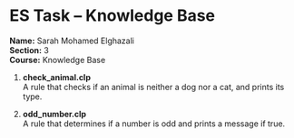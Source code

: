 # ES Task – Knowledge Base

**Name:** Sarah Mohamed Elghazali  
**Section:** 3  
**Course:** Knowledge Base

1. **check_animal.clp**  
   A rule that checks if an animal is neither a dog nor a cat, and prints its type.

2. **odd_number.clp**  
   A rule that determines if a number is odd and prints a message if true.
